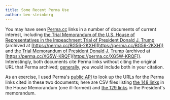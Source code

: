 ```yaml
---
title: Some Recent Perma Use
author: ben-steinberg
---
```

You may have seen [Perma.cc](https://perma.cc) links in a number of
documents of current interest, including [the Trial Memorandum of the
U.S. House of Representatives in the Impeachment Trial of President
Donald
J. Trump](https://intelligence.house.gov/uploadedfiles/in_re_president_trump_house_impeachment_trial_brief_and_sof_1.18.20.pdf)
(archived at [https://perma.cc/BG56-2KXH](https://perma.cc/BG56-2KXH))
and [the Trial Memorandum of President Donald
J. Trump](https://www.justsecurity.org/wp-content/uploads/2020/01/ukraine-clearinghouse-Trial-Memorandum-of-President-Donald-J.-Trump-january-20-2020.pdf)
(archived at
[https://perma.cc/XG5W-KRQF](https://perma.cc/XG5W-KRQF)). Interestingly,
both documents cite Perma links without citing the original URL that
Perma archived; [generally](https://perma.cc/docs#using-links), you
would include both in your citation.

As an exercise, I used Perma's [public
API](https://perma.cc/docs/developer#developer-public-archives) to
look up the URLs for the Perma links cited in these two documents;
here are CSV files listing [the 148
links](https://lil-blog-media.s3.amazonaws.com/in_re_president_trump_house_impeachment_trial_brief_and_sof_1.18.20.csv)
in the House Memorandum (one ill-formed) and [the 129
links](https://lil-blog-media.s3.amazonaws.com/ukraine-clearinghouse-Trial-Memorandum-of-President-Donald-J.-Trump-january-20-2020.csv)
in the President's memorandum.
